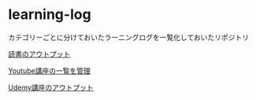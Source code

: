 # learning-log

カテゴリーごとに分けておいたラーニングログを一覧化しておいたリポジトリ

[読書のアウトプット](https://github.com/LeeDDHH/book-output)

[Youtube講座の一覧を管理](https://github.com/LeeDDHH/youtbe-course-list)

[Udemy講座のアウトプット](https://github.com/LeeDDHH/udemy-learning-log)
